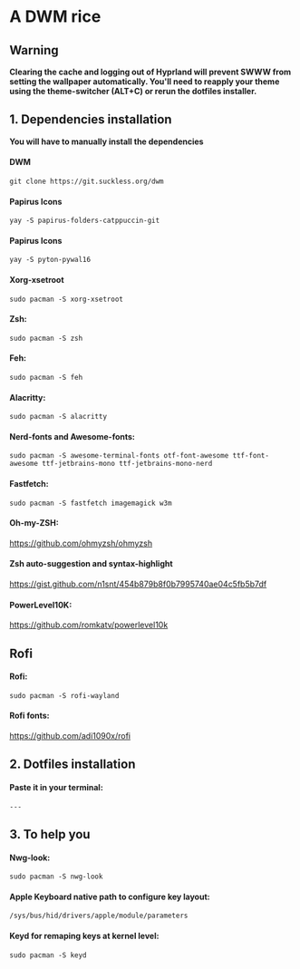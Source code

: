# A DWM rice
## Warning
**Clearing the cache and logging out of Hyprland will prevent SWWW from setting the wallpaper automatically. You'll need to reapply your theme using the theme-switcher (ALT+C) or rerun the dotfiles installer.**




## 1. Dependencies installation

**You will have to manually install the dependencies**

#### DWM
```
git clone https://git.suckless.org/dwm
```
#### Papirus Icons
```
yay -S papirus-folders-catppuccin-git
```
#### Papirus Icons
```
yay -S pyton-pywal16
```
#### Xorg-xsetroot
```
sudo pacman -S xorg-xsetroot
```
#### Zsh: 
```
sudo pacman -S zsh 
```
#### Feh: 
```
sudo pacman -S feh
```
#### Alacritty: 
```
sudo pacman -S alacritty
```
#### Nerd-fonts and Awesome-fonts: 
```
sudo pacman -S awesome-terminal-fonts otf-font-awesome ttf-font-awesome ttf-jetbrains-mono ttf-jetbrains-mono-nerd 
```
#### Fastfetch: 
```
sudo pacman -S fastfetch imagemagick w3m
```
#### Oh-my-ZSH: 

<a>https://github.com/ohmyzsh/ohmyzsh</a>

#### Zsh auto-suggestion and syntax-highlight

<a>https://gist.github.com/n1snt/454b879b8f0b7995740ae04c5fb5b7df</a>

#### PowerLevel10K:

<a>https://github.com/romkatv/powerlevel10k</a>
## Rofi
#### Rofi:
  ```
  sudo pacman -S rofi-wayland 
  ```
#### Rofi fonts:

  <a>https://github.com/adi1090x/rofi</a>

## 2. Dotfiles installation
#### Paste it in your terminal:
```
---
```
## 3. To help you
#### Nwg-look: 
```
sudo pacman -S nwg-look
```
#### Apple Keyboard native path to configure key layout: 
```
/sys/bus/hid/drivers/apple/module/parameters
```
#### Keyd for remaping keys at kernel level: 
```
sudo pacman -S keyd
```

